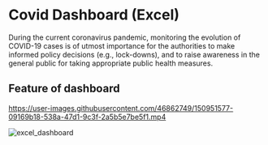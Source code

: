 # Covid Dashboard (Excel)
During the current coronavirus pandemic, monitoring the evolution of COVID-19 cases is of utmost importance for the authorities to make informed policy decisions (e.g., lock-downs), and to raise awareness in the general public for taking appropriate public health measures.

## Feature of dashboard


https://user-images.githubusercontent.com/46862749/150951577-09169b18-538a-47d1-9c3f-2a5b5e7be5f1.mp4


![excel_dashboard](https://user-images.githubusercontent.com/46862749/150673455-28400c46-bf29-4c2e-98f1-882d89736e30.jpg)
